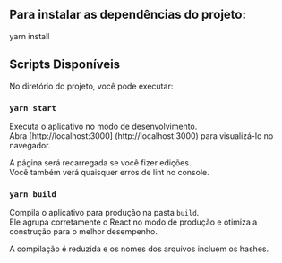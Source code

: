 ## Para instalar as dependências do projeto:
yarn install 

## Scripts Disponíveis

No diretório do projeto, você pode executar:

### `yarn start`

Executa o aplicativo no modo de desenvolvimento. <br />
Abra [http://localhost:3000] (http://localhost:3000) para visualizá-lo no navegador.

A página será recarregada se você fizer edições. <br />
Você também verá quaisquer erros de lint no console.

### `yarn build`

Compila o aplicativo para produção na pasta `build`. <br />
Ele agrupa corretamente o React no modo de produção e otimiza a construção para o melhor desempenho.

A compilação é reduzida e os nomes dos arquivos incluem os hashes. <br />
